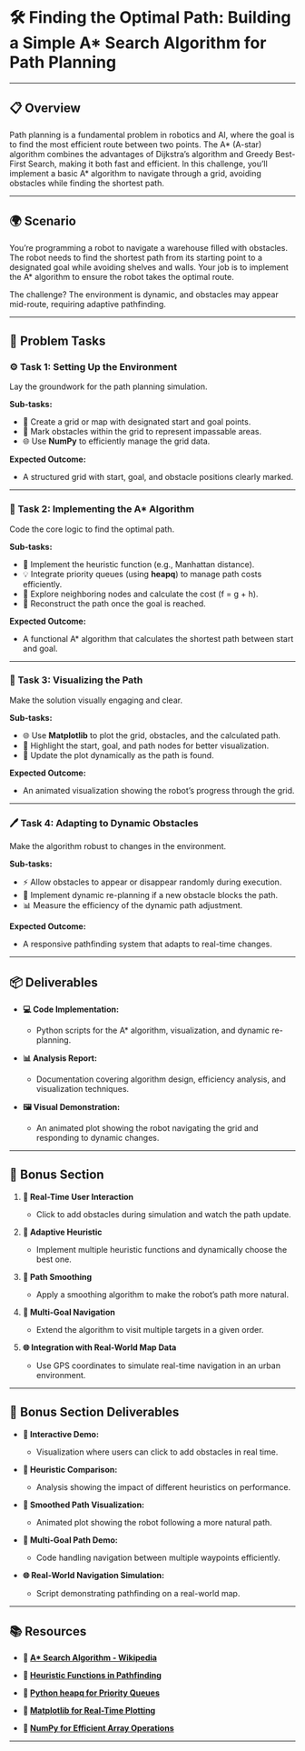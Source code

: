 # 🛠️ Finding the Optimal Path: Building a Simple A* Search Algorithm for Path Planning

---

## 📋 Overview
Path planning is a fundamental problem in robotics and AI, where the goal is to find the most efficient route between two points. The A* (A-star) algorithm combines the advantages of Dijkstra’s algorithm and Greedy Best-First Search, making it both fast and efficient. In this challenge, you’ll implement a basic A* algorithm to navigate through a grid, avoiding obstacles while finding the shortest path.

---

## 🌍 Scenario
You’re programming a robot to navigate a warehouse filled with obstacles. The robot needs to find the shortest path from its starting point to a designated goal while avoiding shelves and walls. Your job is to implement the A* algorithm to ensure the robot takes the optimal route. 

The challenge? The environment is dynamic, and obstacles may appear mid-route, requiring adaptive pathfinding.

---

## 📝 Problem Tasks

### ⚙️ Task 1: Setting Up the Environment
Lay the groundwork for the path planning simulation.

**Sub-tasks:**
- 🧠 Create a grid or map with designated start and goal points.
- 🔧 Mark obstacles within the grid to represent impassable areas.
- 🌐 Use **NumPy** to efficiently manage the grid data.

**Expected Outcome:**
- A structured grid with start, goal, and obstacle positions clearly marked.

---

### 🔬 Task 2: Implementing the A* Algorithm
Code the core logic to find the optimal path.

**Sub-tasks:**
- 📌 Implement the heuristic function (e.g., Manhattan distance).
- 💡 Integrate priority queues (using **heapq**) to manage path costs efficiently.
- 🔄 Explore neighboring nodes and calculate the cost (f = g + h).
- 🌱 Reconstruct the path once the goal is reached.

**Expected Outcome:**
- A functional A* algorithm that calculates the shortest path between start and goal.

---

### 🔧 Task 3: Visualizing the Path
Make the solution visually engaging and clear.

**Sub-tasks:**
- 🌐 Use **Matplotlib** to plot the grid, obstacles, and the calculated path.
- 🎨 Highlight the start, goal, and path nodes for better visualization.
- 🔄 Update the plot dynamically as the path is found.

**Expected Outcome:**
- An animated visualization showing the robot’s progress through the grid.

---

### 🖊️ Task 4: Adapting to Dynamic Obstacles
Make the algorithm robust to changes in the environment.

**Sub-tasks:**
- ⚡ Allow obstacles to appear or disappear randomly during execution.
- 🔁 Implement dynamic re-planning if a new obstacle blocks the path.
- 📊 Measure the efficiency of the dynamic path adjustment.

**Expected Outcome:**
- A responsive pathfinding system that adapts to real-time changes.

---

## 📦 Deliverables
- **💻 Code Implementation:**
  - Python scripts for the A* algorithm, visualization, and dynamic re-planning.

- **📊 Analysis Report:**
  - Documentation covering algorithm design, efficiency analysis, and visualization techniques.

- **🖼️ Visual Demonstration:**
  - An animated plot showing the robot navigating the grid and responding to dynamic changes.

---

## 🎁 Bonus Section
1. **🚦 Real-Time User Interaction**
   - Click to add obstacles during simulation and watch the path update.

2. **🧠 Adaptive Heuristic**
   - Implement multiple heuristic functions and dynamically choose the best one.

3. **📏 Path Smoothing**
   - Apply a smoothing algorithm to make the robot’s path more natural.

4. **🔄 Multi-Goal Navigation**
   - Extend the algorithm to visit multiple targets in a given order.

5. **🌐 Integration with Real-World Map Data**
   - Use GPS coordinates to simulate real-time navigation in an urban environment.

---

## 🏅 Bonus Section Deliverables
- **🚦 Interactive Demo:**
  - Visualization where users can click to add obstacles in real time.

- **🧠 Heuristic Comparison:**
  - Analysis showing the impact of different heuristics on performance.

- **📏 Smoothed Path Visualization:**
  - Animated plot showing the robot following a more natural path.

- **🔄 Multi-Goal Path Demo:**
  - Code handling navigation between multiple waypoints efficiently.

- **🌐 Real-World Navigation Simulation:**
  - Script demonstrating pathfinding on a real-world map.

---

## 📚 Resources

- **🔗 [A* Search Algorithm - Wikipedia](https://en.wikipedia.org/wiki/A*_search_algorithm)**

- **🔗 [Heuristic Functions in Pathfinding](https://theory.stanford.edu/~amitp/GameProgramming/Heuristics.html)**

- **🔗 [Python heapq for Priority Queues](https://docs.python.org/3/library/heapq.html)**

- **🔗 [Matplotlib for Real-Time Plotting](https://matplotlib.org/)**

- **🔗 [NumPy for Efficient Array Operations](https://numpy.org/)**

---
